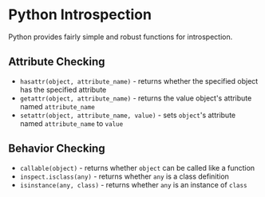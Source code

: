 # Python Introspection
Python provides fairly simple and robust functions for introspection.

## Attribute Checking
* `hasattr(object, attribute_name)` - returns whether the specified object has the specified attribute
* `getattr(object, attribute_name)` - returns the value object's attribute named `attribute_name`
* `setattr(object, attribute_name, value)` - sets `object`'s attribute named `attribute_name` to `value`

## Behavior Checking
* `callable(object)` - returns whether `object` can be called like a function
* `inspect.isclass(any)` - returns whether `any` is a class definition
* `isinstance(any, class)` - returns whether `any` is an instance of `class`